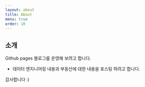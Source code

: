 ```yaml
---
layout: about
title: About
menu: true
order: 10
---
```


## 소개

Github pages 블로그를 운영해 보려고 합니다.
* 데이터 엔지니어링 내용과 부동산에 대한 내용을 포스팅 하려고 합니다.

감사합니다 :)